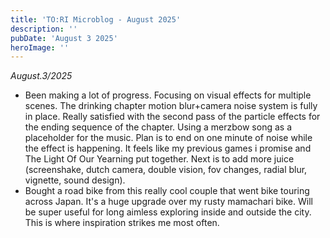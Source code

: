 ```yaml
---
title: 'TO:RI Microblog - August 2025'
description: ''
pubDate: 'August 3 2025'
heroImage: ''
---
```


*August.3/2025*
<br>
- Been making a lot of progress. Focusing on visual effects for multiple scenes. The drinking chapter motion blur+camera noise system is fully in place. Really satisfied with the second pass of the particle effects for the ending sequence of the chapter. Using a merzbow song as a placeholder for the music. Plan is to end on one minute of noise while the effect is happening. It feels like my previous games i promise and The Light Of Our Yearning put together. Next is to add more juice (screenshake, dutch camera, double vision, fov changes, radial blur, vignette, sound design).
- Bought a road bike from this really cool couple that went bike touring across Japan. It's a huge upgrade over my rusty mamachari bike. Will be super useful for long aimless exploring inside and outside the city. This is where inspiration strikes me most often.



